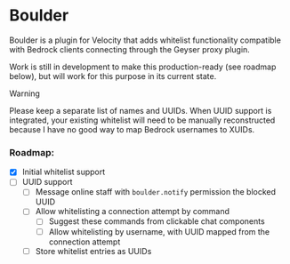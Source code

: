 # Boulder

Boulder is a plugin for Velocity that adds whitelist functionality compatible with Bedrock clients connecting through the Geyser proxy plugin.

Work is still in development to make this production-ready (see roadmap below), but will work for this purpose in its current state. 

> [!WARNING]  
> Please keep a separate list of names and UUIDs. When UUID support is integrated, your existing whitelist will need to be manually reconstructed because I have no good way to map Bedrock usernames to XUIDs. 

### Roadmap:
- [x] Initial whitelist support
- [ ] UUID support
  - [ ] Message online staff with `boulder.notify` permission the blocked UUID
  - [ ] Allow whitelisting a connection attempt by command
    - [ ] Suggest these commands from clickable chat components
    - [ ] Allow whitelisting by username, with UUID mapped from the connection attempt
  - [ ] Store whitelist entries as UUIDs